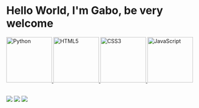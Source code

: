 # Hello World, I'm Gabo, be very welcome

<table>
  <a href="https://github.com/gabokj">
  <img src="https://banner2.cleanpng.com/20240131/spi/transparent-python-logo-white-python-icon-with-python-written-in-1710892010046.webp" width="120" alt="Python">
  <img src="https://banner2.cleanpng.com/20180802/tpl/8d69cc4026ef9ea2fbc9f5972dd52fe7.webp" width="120" alt="HTML5">
  <img src="https://upload.wikimedia.org/wikipedia/commons/thumb/d/d5/CSS3_logo_and_wordmark.svg/363px-CSS3_logo_and_wordmark.svg.png" width="120" alt="CSS3">
  <img src="https://banner2.cleanpng.com/20190202/ih/kisspng-javascript-logo-clip-art-download-copyright-my-profi-world-web-development-1713908508689.webp" width="120" alt="JavaScript">
</table>

<div> 
  <a href="https://www.instagram.com/eae.gabo_/" target="_blank"><img src="https://img.shields.io/badge/-Instagram-%23E4405F?style=for-the-badge&logo=instagram&logoColor=white" target="_blank"></a>
  <a href = "mailto: gaboricca@gmail.com"><img src="https://img.shields.io/badge/-Gmail-%23333?style=for-the-badge&logo=gmail&logoColor=white" target="_blank"></a>
  <a href="https://www.linkedin.com/in/gabriel-ricca-b41643343//" target="_blank"><img src="https://img.shields.io/badge/-LinkedIn-%230077B5?style=for-the-badge&logo=linkedin&logoColor=white" target="_blank"></a> 
</div>
